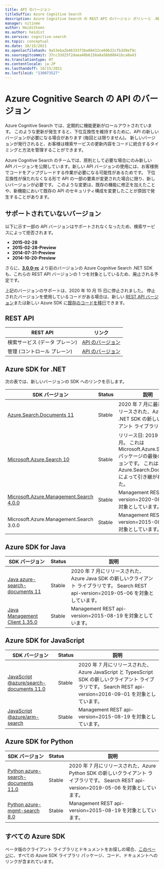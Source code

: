 ```yaml
---
title: API のバージョン
titleSuffix: Azure Cognitive Search
description: Azure Cognitive Search の REST API のバージョン ポリシーと .NET SDK のクライアント ライブラリ。
manager: nitinme
author: HeidiSteen
ms.author: heidist
ms.service: cognitive-search
ms.topic: conceptual
ms.date: 10/15/2021
ms.openlocfilehash: 9a53eba2b46333f3be08432ce69b22cfb3d9ef9c
ms.sourcegitcommit: 37cc33d25f2daea40b6158a8a56b08641bca0a43
ms.translationtype: HT
ms.contentlocale: ja-JP
ms.lasthandoff: 10/15/2021
ms.locfileid: "130073527"
---
```

# <a name="api-versions-in-azure-cognitive-search"></a>Azure Cognitive Search の API のバージョン

Azure Cognitive Search では、定期的に機能更新がロールアウトされています。 このような更新が発生すると、下位互換性を維持するために、API の新しいバージョンが必要になる場合があります (毎回とは限りません)。 新しいバージョンが発行されると、お客様は検索サービスの更新内容をコードに統合するタイミングと方法を管理することができます。

Azure Cognitive Search のチームでは、原則として必要な場合にのみ新しい API バージョンを公開しています。新しい API バージョンの使用には、お客様側でコードをアップグレードする作業が必要になる可能性があるためです。 下位互換性が保たれなくなる形で API の一部の要素が変更された場合に限り、新しいバージョンが必要です。 このような変更は、既存の機能に修正を加えたことや、新機能において既存の API のセキュリティ構成を変更したことが原因で発生することがあります。

<a name="unsupported-versions"></a>

## <a name="unsupported-versions"></a>サポートされていないバージョン

以下に示す一部の API バージョンはサポートされなくなったため、検索サービスによって拒否されます。

+ **2015-02-28**
+ **2015-02-28-Preview**
+ **2014-07-31-Preview**
+ **2014-10-20-Preview**

さらに、[**3.0.0-rc**](https://www.nuget.org/packages/Microsoft.Azure.Search/3.0.0-rc) より前のバージョンの Azure Cognitive Search .NET SDK も、これらの REST API バージョンの 1 つを対象としているため、廃止される予定です。

上記のバージョンのサポートは、2020 年 10 月 15 日に停止されました。 停止されたバージョンを使用しているコードがある場合は、新しい [REST API バージョン](/rest/api/searchservice/)または新しい Azure SDK に[既存のコードを移行](search-api-migration.md)できます。

## <a name="rest-apis"></a>REST API

| REST API | リンク |
|----------|------|
| 検索サービス (データ プレーン) | [API のバージョン](/rest/api/searchservice/search-service-api-versions) |
| 管理 (コントロール プレーン) | [API のバージョン](/rest/api/searchmanagement/management-api-versions) |

## <a name="azure-sdk-for-net"></a>Azure SDK for .NET

次の表では、新しいバージョンの SDK へのリンクを示します。 

| SDK バージョン | Status | 説明 |
|-------------|--------|------------------------------|
| [Azure.Search.Documents 11](/dotnet/api/overview/azure/search.documents-readme) | Stable | 2020 年 7 月に最初にリリースされた、Azure .NET SDK の新しいクライアント ライブラリです。 |
| [Microsoft.Azure.Search 10](https://www.nuget.org/packages/Microsoft.Azure.Search/) | Stable | リリース日: 2019 年 5 月。 これは Microsoft.Azure.Search パッケージの最後のバージョンです。 これは、Azure.Search.Documents によって引き継がれました。 |
| [Microsoft.Azure.Management.Search 4.0.0](/dotnet/api/overview/azure/search/management) | Stable | Management REST api-version=2020-08-01 を対象としています。  |
| Microsoft.Azure.Management.Search 3.0.0 | Stable | Management REST api-version=2015-08-19 を対象としています。  |

## <a name="azure-sdk-for-java"></a>Azure SDK for Java

| SDK バージョン | Status | 説明  |
|-------------|--------|------------------------------|
| [Java azure-search-documents 11](https://newreleases.io/project/github/Azure/azure-sdk-for-java/release/azure-search-documents_11.1.0) | Stable | 2020 年 7 月にリリースされた、Azure Java SDK の新しいクライアント ライブラリです。 Search REST api-version=2019-05-06 を対象としています。 |
| [Java Management Client 1.35.0](/java/api/overview/azure/search/management) | Stable | Management REST api-version=2015-08-19 を対象としています。 |

## <a name="azure-sdk-for-javascript"></a>Azure SDK for JavaScript

| SDK バージョン | Status | 説明  |
|-------------|--------|------------------------------|
| [JavaScript @azure/search-documents 11.0](https://www.npmjs.com/package/@azure/search-documents) | Stable | 2020 年 7 月にリリースされた、Azure JavaScript と TypesScript SDK の新しいクライアント ライブラリです。 Search REST api-version=2016-09-01 を対象としています。 |
| [JavaScript @azure/arm-search](https://www.npmjs.com/package/@azure/arm-search) | Stable | Management REST api-version=2015-08-19 を対象としています。 |

## <a name="azure-sdk-for-python"></a>Azure SDK for Python

| SDK バージョン | Status | 説明  |
|-------------|--------|------------------------------|
| [Python azure-search-documents 11.0](https://pypi.org/project/azure-search-documents/) | Stable | 2020 年 7 月にリリースされた、Azure Python SDK の新しいクライアント ライブラリです。 Search REST api-version=2019-05-06 を対象としています。 |
| [Python azure-mgmt-search 8.0](https://pypi.org/project/azure-mgmt-search/) | Stable | Management REST api-version=2015-08-19 を対象としています。 |

## <a name="all-azure-sdks"></a>すべての Azure SDK

ベータ版のクライアント ライブラリとドキュメントをお探しの場合、[このページ](https://azure.github.io/azure-sdk/releases/latest/index.html)に、すべての Azure SDK ライブラリ パッケージ、コード、ドキュメントへのリンクが含まれています。 
